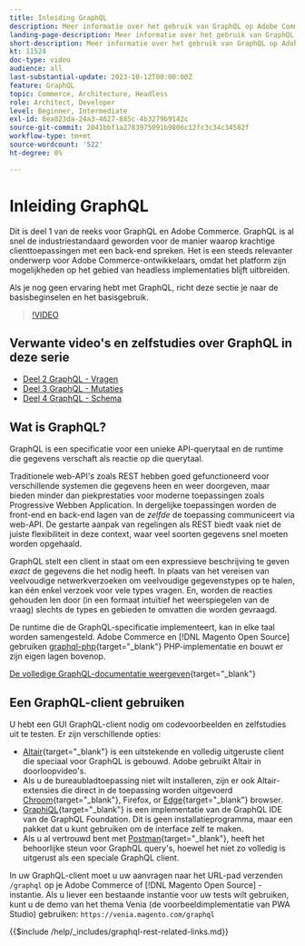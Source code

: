 ```yaml
---
title: Inleiding GraphQL
description: Meer informatie over het gebruik van GraphQL op Adobe Commerce en [!DNL Magento Open Source]. Gebruik GraphQL GET en POST oproepen voor Adobe Commerce en [!DNL Magento Open Source].
landing-page-description: Meer informatie over het gebruik van GraphQL op Adobe Commerce en [!DNL Magento Open Source]. Gebruik GraphQL GET en POST oproepen voor Adobe Commerce en [!DNL Magento Open Source].
short-description: Meer informatie over het gebruik van GraphQL op Adobe Commerce en [!DNL Magento Open Source]. Gebruik GraphQL GET en POST oproepen voor Adobe Commerce en [!DNL Magento Open Source].
kt: 11524
doc-type: video
audience: all
last-substantial-update: 2023-10-12T00:00:00Z
feature: GraphQL
topic: Commerce, Architecture, Headless
role: Architect, Developer
level: Beginner, Intermediate
exl-id: 8ea823da-24a3-4627-885c-4b3279b9142c
source-git-commit: 2041bbf1a2783975091b9806c12fc3c34c34582f
workflow-type: tm+mt
source-wordcount: '522'
ht-degree: 0%

---
```


# Inleiding GraphQL

Dit is deel 1 van de reeks voor GraphQL en Adobe Commerce. GraphQL is al snel de industriestandaard geworden voor de manier waarop krachtige clienttoepassingen met een back-end spreken. Het is een steeds relevanter onderwerp voor Adobe Commerce-ontwikkelaars, omdat het platform zijn mogelijkheden op het gebied van headless implementaties blijft uitbreiden.

Als je nog geen ervaring hebt met GraphQL, richt deze sectie je naar de basisbeginselen en het basisgebruik.

>[!VIDEO](https://video.tv.adobe.com/v/3424117?learn=on)

## Verwante video&#39;s en zelfstudies over GraphQL in deze serie

* [Deel 2 GraphQL - Vragen](../graphql-rest/graphql-queries.md)
* [Deel 3 GraphQL - Mutaties](../graphql-rest/graphql-mutations.md)
* [Deel 4 GraphQL - Schema](../graphql-rest/graphql-schema.md)

## Wat is GraphQL?

GraphQL is een specificatie voor een unieke API-querytaal en de runtime die gegevens verschaft als reactie op die querytaal.

Traditionele web-API&#39;s zoals REST hebben goed gefunctioneerd voor verschillende systemen die gegevens heen en weer doorgeven, maar bieden minder dan piekprestaties voor moderne toepassingen zoals Progressive Webben Application. In dergelijke toepassingen worden de front-end en back-end lagen van de _zelfde_ de toepassing communiceert via web-API. De gestarte aanpak van regelingen als REST biedt vaak niet de juiste flexibiliteit in deze context, waar veel soorten gegevens snel moeten worden opgehaald.

GraphQL stelt een client in staat om een expressieve beschrijving te geven _exact_ de gegevens die het nodig heeft. In plaats van het vereisen van veelvoudige netwerkverzoeken om veelvoudige gegevenstypes op te halen, kan één enkel verzoek voor vele types vragen. En, worden de reacties gehouden len door (in een formaat intuïtief het weerspiegelen van de vraag) slechts de types en gebieden te omvatten die worden gevraagd.

De runtime die de GraphQL-specificatie implementeert, kan in elke taal worden samengesteld. Adobe Commerce en [!DNL Magento Open Source] gebruiken
[graphql-php](https://webonyx.github.io/graphql-php/){target="_blank"} PHP-implementatie en bouwt er zijn eigen lagen bovenop.

[De volledige GraphQL-documentatie weergeven](https://graphql.org/learn){target="_blank"}

## Een GraphQL-client gebruiken

U hebt een GUI GraphQL-client nodig om codevoorbeelden en zelfstudies uit te testen. Er zijn verschillende opties:

* [Altair](https://altairgraphql.dev/){target="_blank"} is een uitstekende en volledig uitgeruste client die speciaal voor GraphQL is gebouwd. Adobe gebruikt Altair in doorloopvideo&#39;s.
* Als u de bureaubladtoepassing niet wilt installeren, zijn er ook Altair-extensies die direct in de toepassing worden uitgevoerd
  [Chroom](https://chrome.google.com/webstore/detail/altair-graphql-client/flnheeellpciglgpaodhkhmapeljopja){target="_blank"}, Firefox, or [Edge](https://microsoftedge.microsoft.com/addons/detail/altair-graphql-client/kpggioiimijgcalmnfnalgglgooonopa){target="_blank"} browser.
* [GraphiQL](https://github.com/graphql/graphiql/tree/main/packages/graphiql){target="_blank"} is een implementatie van de GraphQL IDE van de GraphQL Foundation. Dit is geen installatieprogramma, maar een pakket dat u kunt gebruiken om de interface zelf te maken.
* Als u al vertrouwd bent met [Postman](https://www.postman.com/){target="_blank"}, heeft het behoorlijke steun voor GraphQL query&#39;s, hoewel het niet zo volledig is uitgerust als een speciale GraphQL client.

In uw GraphQL-client moet u uw aanvragen naar het URL-pad verzenden `/graphql` op je Adobe Commerce of [!DNL Magento Open Source] -instantie. Als u liever een bestaande instantie voor uw tests wilt gebruiken, kunt u de demo van het thema Venia (de voorbeeldimplementatie van PWA Studio) gebruiken: `https://venia.magento.com/graphql`

{{$include /help/_includes/graphql-rest-related-links.md}}
